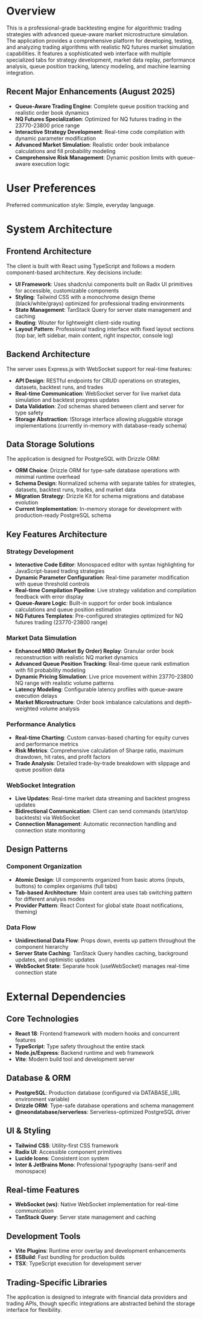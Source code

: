 # Overview

This is a professional-grade backtesting engine for algorithmic trading strategies with advanced queue-aware market microstructure simulation. The application provides a comprehensive platform for developing, testing, and analyzing trading algorithms with realistic NQ futures market simulation capabilities. It features a sophisticated web interface with multiple specialized tabs for strategy development, market data replay, performance analysis, queue position tracking, latency modeling, and machine learning integration.

## Recent Major Enhancements (August 2025)
- **Queue-Aware Trading Engine**: Complete queue position tracking and realistic order book dynamics
- **NQ Futures Specialization**: Optimized for NQ futures trading in the 23770-23800 price range
- **Interactive Strategy Development**: Real-time code compilation with dynamic parameter modification
- **Advanced Market Simulation**: Realistic order book imbalance calculations and fill probability modeling
- **Comprehensive Risk Management**: Dynamic position limits with queue-aware execution logic

# User Preferences

Preferred communication style: Simple, everyday language.

# System Architecture

## Frontend Architecture
The client is built with React using TypeScript and follows a modern component-based architecture. Key decisions include:

- **UI Framework**: Uses shadcn/ui components built on Radix UI primitives for accessible, customizable components
- **Styling**: Tailwind CSS with a monochrome design theme (black/white/grays) optimized for professional trading environments
- **State Management**: TanStack Query for server state management and caching
- **Routing**: Wouter for lightweight client-side routing
- **Layout Pattern**: Professional trading interface with fixed layout sections (top bar, left sidebar, main content, right inspector, console log)

## Backend Architecture
The server uses Express.js with WebSocket support for real-time features:

- **API Design**: RESTful endpoints for CRUD operations on strategies, datasets, backtest runs, and trades
- **Real-time Communication**: WebSocket server for live market data simulation and backtest progress updates
- **Data Validation**: Zod schemas shared between client and server for type safety
- **Storage Abstraction**: IStorage interface allowing pluggable storage implementations (currently in-memory with database-ready schema)

## Data Storage Solutions
The application is designed for PostgreSQL with Drizzle ORM:

- **ORM Choice**: Drizzle ORM for type-safe database operations with minimal runtime overhead
- **Schema Design**: Normalized schema with separate tables for strategies, datasets, backtest runs, trades, and market data
- **Migration Strategy**: Drizzle Kit for schema migrations and database evolution
- **Current Implementation**: In-memory storage for development with production-ready PostgreSQL schema

## Key Features Architecture

### Strategy Development
- **Interactive Code Editor**: Monospaced editor with syntax highlighting for JavaScript-based trading strategies
- **Dynamic Parameter Configuration**: Real-time parameter modification with queue threshold controls
- **Real-time Compilation Pipeline**: Live strategy validation and compilation feedback with error display
- **Queue-Aware Logic**: Built-in support for order book imbalance calculations and queue position estimation
- **NQ Futures Templates**: Pre-configured strategies optimized for NQ futures trading (23770-23800 range)

### Market Data Simulation
- **Enhanced MBO (Market By Order) Replay**: Granular order book reconstruction with realistic NQ market dynamics
- **Advanced Queue Position Tracking**: Real-time queue rank estimation with fill probability modeling
- **Dynamic Pricing Simulation**: Live price movement within 23770-23800 NQ range with realistic volume patterns
- **Latency Modeling**: Configurable latency profiles with queue-aware execution delays
- **Market Microstructure**: Order book imbalance calculations and depth-weighted volume analysis

### Performance Analytics
- **Real-time Charting**: Custom canvas-based charting for equity curves and performance metrics
- **Risk Metrics**: Comprehensive calculation of Sharpe ratio, maximum drawdown, hit rates, and profit factors
- **Trade Analysis**: Detailed trade-by-trade breakdown with slippage and queue position data

### WebSocket Integration
- **Live Updates**: Real-time market data streaming and backtest progress updates
- **Bidirectional Communication**: Client can send commands (start/stop backtests) via WebSocket
- **Connection Management**: Automatic reconnection handling and connection state monitoring

## Design Patterns

### Component Organization
- **Atomic Design**: UI components organized from basic atoms (inputs, buttons) to complex organisms (full tabs)
- **Tab-based Architecture**: Main content area uses tab switching pattern for different analysis modes
- **Provider Pattern**: React Context for global state (toast notifications, theming)

### Data Flow
- **Unidirectional Data Flow**: Props down, events up pattern throughout the component hierarchy
- **Server State Caching**: TanStack Query handles caching, background updates, and optimistic updates
- **WebSocket State**: Separate hook (useWebSocket) manages real-time connection state

# External Dependencies

## Core Technologies
- **React 18**: Frontend framework with modern hooks and concurrent features
- **TypeScript**: Type safety throughout the entire stack
- **Node.js/Express**: Backend runtime and web framework
- **Vite**: Modern build tool and development server

## Database & ORM
- **PostgreSQL**: Production database (configured via DATABASE_URL environment variable)
- **Drizzle ORM**: Type-safe database operations and schema management
- **@neondatabase/serverless**: Serverless-optimized PostgreSQL driver

## UI & Styling
- **Tailwind CSS**: Utility-first CSS framework
- **Radix UI**: Accessible component primitives
- **Lucide Icons**: Consistent icon system
- **Inter & JetBrains Mono**: Professional typography (sans-serif and monospace)

## Real-time Features
- **WebSocket (ws)**: Native WebSocket implementation for real-time communication
- **TanStack Query**: Server state management and caching

## Development Tools
- **Vite Plugins**: Runtime error overlay and development enhancements
- **ESBuild**: Fast bundling for production builds
- **TSX**: TypeScript execution for development server

## Trading-Specific Libraries
The application is designed to integrate with financial data providers and trading APIs, though specific integrations are abstracted behind the storage interface for flexibility.